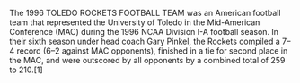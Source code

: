 The 1996 TOLEDO ROCKETS FOOTBALL TEAM was an American football team that represented the University of Toledo in the Mid-American Conference (MAC) during the 1996 NCAA Division I-A football season. In their sixth season under head coach Gary Pinkel, the Rockets compiled a 7–4 record (6–2 against MAC opponents), finished in a tie for second place in the MAC, and were outscored by all opponents by a combined total of 259 to 210.[1]
